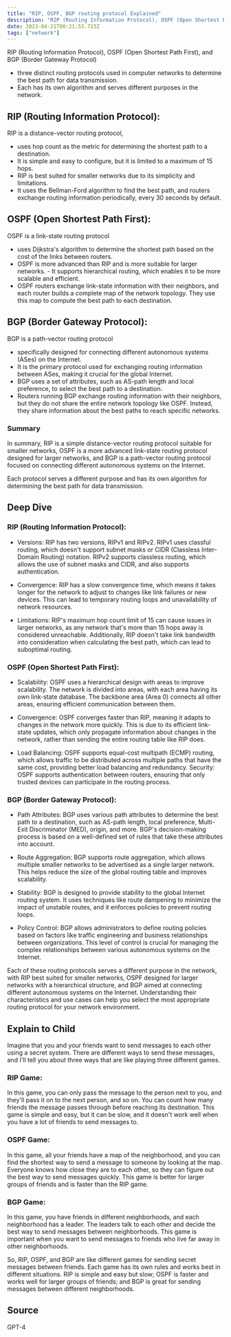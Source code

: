 ```yaml
---
title: "RIP, OSPF, BGP routing protocol Explained"
description: "RIP (Routing Information Protocol), OSPF (Open Shortest Path First), and BGP (Border Gateway Protocol) three distinct routing protocols used in comput"
date: 2023-04-21T00:21:53.723Z
tags: ["network"]
---
```

RIP (Routing Information Protocol), OSPF (Open Shortest Path First), and BGP (Border Gateway Protocol) 
- three distinct routing protocols used in computer networks to determine the best path for data transmission. 
- Each has its own algorithm and serves different purposes in the network.

## RIP (Routing Information Protocol):
RIP is a distance-vector routing protocol,
- uses hop count as the metric for determining the shortest path to a destination. 
- It is simple and easy to configure, but it is limited to a maximum of 15 hops. 
- RIP is best suited for smaller networks due to its simplicity and limitations. 
- It uses the Bellman-Ford algorithm to find the best path, and routers exchange routing information periodically, every 30 seconds by default.

## OSPF (Open Shortest Path First):
OSPF is a link-state routing protocol
- uses Dijkstra's algorithm to determine the shortest path based on the cost of the links between routers. 
- OSPF is more advanced than RIP and is more suitable for larger networks. - It supports hierarchical routing, which enables it to be more scalable and efficient. 
- OSPF routers exchange link-state information with their neighbors, and each router builds a complete map of the network topology. They use this map to compute the best path to each destination.

## BGP (Border Gateway Protocol):
BGP is a path-vector routing protocol
- specifically designed for connecting different autonomous systems (ASes) on the Internet. 
- It is the primary protocol used for exchanging routing information between ASes, making it crucial for the global Internet. 
- BGP uses a set of attributes, such as AS-path length and local preference, to select the best path to a destination. 
- Routers running BGP exchange routing information with their neighbors, but they do not share the entire network topology like OSPF. Instead, they share information about the best paths to reach specific networks.

### Summary
In summary, RIP is a simple distance-vector routing protocol suitable for smaller networks, OSPF is a more advanced link-state routing protocol designed for larger networks, and BGP is a path-vector routing protocol focused on connecting different autonomous systems on the Internet. 

Each protocol serves a different purpose and has its own algorithm for determining the best path for data transmission.

## Deep Dive

### RIP (Routing Information Protocol):

- Versions: RIP has two versions, RIPv1 and RIPv2. RIPv1 uses classful routing, which doesn't support subnet masks or CIDR (Classless Inter-Domain Routing) notation. RIPv2 supports classless routing, which allows the use of subnet masks and CIDR, and also supports authentication.

- Convergence: RIP has a slow convergence time, which means it takes longer for the network to adjust to changes like link failures or new devices. This can lead to temporary routing loops and unavailability of network resources.

- Limitations: RIP's maximum hop count limit of 15 can cause issues in larger networks, as any network that's more than 15 hops away is considered unreachable. Additionally, RIP doesn't take link bandwidth into consideration when calculating the best path, which can lead to suboptimal routing.

### OSPF (Open Shortest Path First):

- Scalability: OSPF uses a hierarchical design with areas to improve scalability. The network is divided into areas, with each area having its own link-state database. The backbone area (Area 0) connects all other areas, ensuring efficient communication between them.

- Convergence: OSPF converges faster than RIP, meaning it adapts to changes in the network more quickly. This is due to its efficient link-state updates, which only propagate information about changes in the network, rather than sending the entire routing table like RIP does.

- Load Balancing: OSPF supports equal-cost multipath (ECMP) routing, which allows traffic to be distributed across multiple paths that have the same cost, providing better load balancing and redundancy.
Security: OSPF supports authentication between routers, ensuring that only trusted devices can participate in the routing process.

### BGP (Border Gateway Protocol):

- Path Attributes: BGP uses various path attributes to determine the best path to a destination, such as AS-path length, local preference, Multi-Exit Discriminator (MED), origin, and more. BGP's decision-making process is based on a well-defined set of rules that take these attributes into account.

- Route Aggregation: BGP supports route aggregation, which allows multiple smaller networks to be advertised as a single larger network. This helps reduce the size of the global routing table and improves scalability.

- Stability: BGP is designed to provide stability to the global Internet routing system. It uses techniques like route dampening to minimize the impact of unstable routes, and it enforces policies to prevent routing loops.

- Policy Control: BGP allows administrators to define routing policies based on factors like traffic engineering and business relationships between organizations. This level of control is crucial for managing the complex relationships between various autonomous systems on the Internet.

Each of these routing protocols serves a different purpose in the network, with RIP best suited for smaller networks, OSPF designed for larger networks with a hierarchical structure, and BGP aimed at connecting different autonomous systems on the Internet. Understanding their characteristics and use cases can help you select the most appropriate routing protocol for your network environment.


## Explain to Child

Imagine that you and your friends want to send messages to each other using a secret system. There are different ways to send these messages, and I'll tell you about three ways that are like playing three different games.

### RIP Game: 
In this game, you can only pass the message to the person next to you, and they'll pass it on to the next person, and so on. You can count how many friends the message passes through before reaching its destination. This game is simple and easy, but it can be slow, and it doesn't work well when you have a lot of friends to send messages to.

### OSPF Game: 
In this game, all your friends have a map of the neighborhood, and you can find the shortest way to send a message to someone by looking at the map. Everyone knows how close they are to each other, so they can figure out the best way to send messages quickly. This game is better for larger groups of friends and is faster than the RIP game.

### BGP Game: 
In this game, you have friends in different neighborhoods, and each neighborhood has a leader. The leaders talk to each other and decide the best way to send messages between neighborhoods. This game is important when you want to send messages to friends who live far away in other neighborhoods.

So, RIP, OSPF, and BGP are like different games for sending secret messages between friends. Each game has its own rules and works best in different situations. RIP is simple and easy but slow; OSPF is faster and works well for larger groups of friends; and BGP is great for sending messages between different neighborhoods.

## Source 
GPT-4